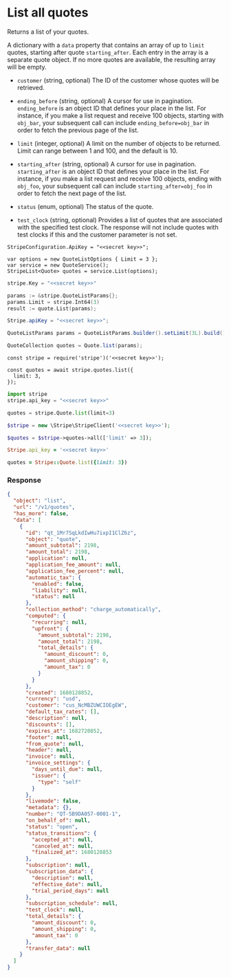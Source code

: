 # List all quotes

Returns a list of your quotes.

A dictionary with a `data` property that contains an array of up to `limit` quotes, starting after quote `starting_after`. Each entry in the array is a separate quote object. If no more quotes are available, the resulting array will be empty.

- `customer` (string, optional)
  The ID of the customer whose quotes will be retrieved.

- `ending_before` (string, optional)
  A cursor for use in pagination. `ending_before` is an object ID that defines your place in the list. For instance, if you make a list request and receive 100 objects, starting with `obj_bar`, your subsequent call can include `ending_before=obj_bar` in order to fetch the previous page of the list.

- `limit` (integer, optional)
  A limit on the number of objects to be returned. Limit can range between 1 and 100, and the default is 10.

- `starting_after` (string, optional)
  A cursor for use in pagination. `starting_after` is an object ID that defines your place in the list. For instance, if you make a list request and receive 100 objects, ending with `obj_foo`, your subsequent call can include `starting_after=obj_foo` in order to fetch the next page of the list.

- `status` (enum, optional)
  The status of the quote.

- `test_clock` (string, optional)
  Provides a list of quotes that are associated with the specified test clock. The response will not include quotes with test clocks if this and the customer parameter is not set.

```dotnet
StripeConfiguration.ApiKey = "<<secret key>>";

var options = new QuoteListOptions { Limit = 3 };
var service = new QuoteService();
StripeList<Quote> quotes = service.List(options);
```

```go
stripe.Key = "<<secret key>>"

params := &stripe.QuoteListParams{};
params.Limit = stripe.Int64(3)
result := quote.List(params);
```

```java
Stripe.apiKey = "<<secret key>>";

QuoteListParams params = QuoteListParams.builder().setLimit(3L).build();

QuoteCollection quotes = Quote.list(params);
```

```node
const stripe = require('stripe')('<<secret key>>');

const quotes = await stripe.quotes.list({
  limit: 3,
});
```

```python
import stripe
stripe.api_key = "<<secret key>>"

quotes = stripe.Quote.list(limit=3)
```

```php
$stripe = new \Stripe\StripeClient('<<secret key>>');

$quotes = $stripe->quotes->all(['limit' => 3]);
```

```ruby
Stripe.api_key = '<<secret key>>'

quotes = Stripe::Quote.list({limit: 3})
```

### Response

```json
{
  "object": "list",
  "url": "/v1/quotes",
  "has_more": false,
  "data": [
    {
      "id": "qt_1Mr7SqLkdIwHu7ixpI1ClZ6z",
      "object": "quote",
      "amount_subtotal": 2198,
      "amount_total": 2198,
      "application": null,
      "application_fee_amount": null,
      "application_fee_percent": null,
      "automatic_tax": {
        "enabled": false,
        "liability": null,
        "status": null
      },
      "collection_method": "charge_automatically",
      "computed": {
        "recurring": null,
        "upfront": {
          "amount_subtotal": 2198,
          "amount_total": 2198,
          "total_details": {
            "amount_discount": 0,
            "amount_shipping": 0,
            "amount_tax": 0
          }
        }
      },
      "created": 1680128852,
      "currency": "usd",
      "customer": "cus_NcMBZUWCIOEgEW",
      "default_tax_rates": [],
      "description": null,
      "discounts": [],
      "expires_at": 1682720852,
      "footer": null,
      "from_quote": null,
      "header": null,
      "invoice": null,
      "invoice_settings": {
        "days_until_due": null,
        "issuer": {
          "type": "self"
        }
      },
      "livemode": false,
      "metadata": {},
      "number": "QT-5B9DA057-0001-1",
      "on_behalf_of": null,
      "status": "open",
      "status_transitions": {
        "accepted_at": null,
        "canceled_at": null,
        "finalized_at": 1680128853
      },
      "subscription": null,
      "subscription_data": {
        "description": null,
        "effective_date": null,
        "trial_period_days": null
      },
      "subscription_schedule": null,
      "test_clock": null,
      "total_details": {
        "amount_discount": 0,
        "amount_shipping": 0,
        "amount_tax": 0
      },
      "transfer_data": null
    }
  ]
}
```